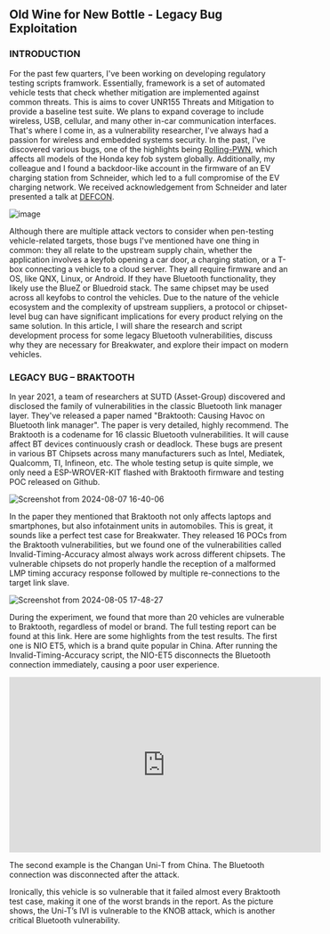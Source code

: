 ## Old Wine for New Bottle - Legacy Bug Exploitation

### INTRODUCTION

For the past few quarters, I've been working on developing regulatory testing scripts framwork. Essentially, framework is a set of automated vehicle tests that check whether mitigation are implemented against common threats. This is aims to cover UNR155 Threats and Mitigation to provide a baseline test suite. We plans to expand coverage to include wireless, USB, cellular, and many other in-car
communication interfaces. That's where I come in, as a vulnerability researcher, I've always had a passion for wireless and embedded systems security. In the past, I've discovered various bugs, one of the highlights being [Rolling-PWN](https://rollingpwn.github.io/rolling-pwn/), which affects all models of the Honda key fob system globally. Additionally, my colleague and I found a backdoor-like account in the firmware of an EV charging station from Schneider, which led to a full compromise of the EV charging network. We received acknowledgement from Schneider and later presented a talk at [DEFCON](https://www.youtube.com/watch?v=PW60NXN0qZE).

![image](https://github.com/user-attachments/assets/1c8c7dc2-0936-409b-95ef-ee987d8f5723)

Although there are multiple attack vectors to consider when pen-testing vehicle-related targets, those bugs I've mentioned have one thing in common: they all relate to the upstream supply chain, whether the application involves a keyfob opening a car door, a charging station, or a T-box connecting a vehicle to a cloud server. They all require firmware and an OS, like QNX, Linux, or Android. If they have Bluetooth functionality, they likely use the BlueZ or Bluedroid stack. The same chipset may be used across all keyfobs to control the vehicles. Due to the nature of the vehicle ecosystem and the complexity of upstream suppliers, a protocol or chipset-level bug can have significant implications for every product relying on the same solution. In this article, I will share the research and script development process for some legacy Bluetooth vulnerabilities, discuss why they are necessary for Breakwater, and explore their impact on modern vehicles.

### LEGACY BUG – BRAKTOOTH

In year 2021, a team of researchers at SUTD (Asset-Group) discovered and disclosed the family of vulnerabilities in the classic Bluetooth link manager layer. They've released a paper named "Braktooth: Causing Havoc on Bluetooth link manager". The paper is very detailed, highly recommend. The Braktooth is a codename for 16 classic Bluetooth vulnerabilities. It will cause affect BT devices continuously crash or deadlock. These bugs are present in various BT Chipsets across many manufacturers such as Intel, Mediatek, Qualcomm, TI, Infineon, etc. The whole testing setup is quite simple, we only need a ESP-WROVER-KIT flashed with Braktooth firmware and testing POC released on Github.

![Screenshot from 2024-08-07 16-40-06](https://github.com/user-attachments/assets/bd072e67-4e16-4427-bd08-1dcd1d802ac5)

In the paper they mentioned that Braktooth not only affects laptops and smartphones, but also infotainment units in automobiles. This is great, it sounds like a perfect test case for Breakwater. They released 16 POCs from the Braktooth vulnerabilities, but we found one of the vulnerabilities called Invalid-Timing-Accuracy almost always work across different chipsets. The vulnerable chipsets do not properly handle the reception of a malformed LMP timing accuracy response followed by multiple re-connections to the target link slave. 

![Screenshot from 2024-08-05 17-48-27](https://github.com/user-attachments/assets/60db60cf-3b85-4057-b773-dc4ccc1dcb46)

During the experiment, we found that more than 20 vehicles are vulnerable to Braktooth, regardless of model or brand. The full testing report can be found at this link. Here are some highlights from the test results. The first one is NIO ET5, which is a brand quite popular in China. After running the Invalid-Timing-Accuracy script, the NIO-ET5 disconnects the Bluetooth connection immediately, causing a poor user experience.

<iframe width="560" height="315" src="https://www.youtube.com/embed/MbLr1RKdfOE" 
title="YouTube video player" frameborder="0" 
allow="accelerometer; autoplay; clipboard-write; encrypted-media; gyroscope; picture-in-picture" 
allowfullscreen></iframe>

The second example is the Changan Uni-T from China. The Bluetooth connection was disconnected after the attack.

Ironically, this vehicle is so vulnerable that it failed almost every Braktooth test case, making it one of the worst brands in the report. As the picture shows, the Uni-T’s IVI is vulnerable to the KNOB attack, which is another critical Bluetooth vulnerability.
